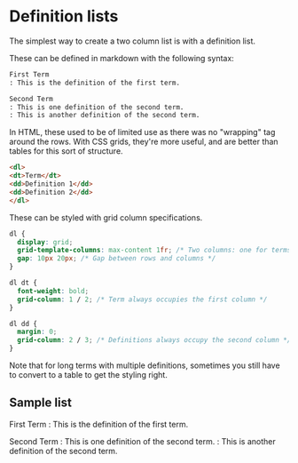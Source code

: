 # Definition lists

The simplest way to create a two column list is with a definition list.

These can be defined in markdown with the following syntax:

```markdown
First Term
: This is the definition of the first term.

Second Term
: This is one definition of the second term.
: This is another definition of the second term.
```

In HTML, these used to be of limited use as there was no "wrapping" tag around the rows. With CSS grids, they're more useful, and are better than tables for this sort of structure.

```html
<dl>
<dt>Term</dt>
<dd>Definition 1</dd>
<dd>Definition 2</dd>
</dl>
```

These can be styled with grid column specifications.

```css
dl {
  display: grid;
  grid-template-columns: max-content 1fr; /* Two columns: one for terms and one for definitions */
  gap: 10px 20px; /* Gap between rows and columns */
}

dl dt {
  font-weight: bold;
  grid-column: 1 / 2; /* Term always occupies the first column */
}

dl dd {
  margin: 0;
  grid-column: 2 / 3; /* Definitions always occupy the second column */
}
```

Note that for long terms with multiple definitions, sometimes you still have to convert to a table to get the styling right.

## Sample list

First Term
: This is the definition of the first term.

Second Term
: This is one definition of the second term.
: This is another definition of the second term.